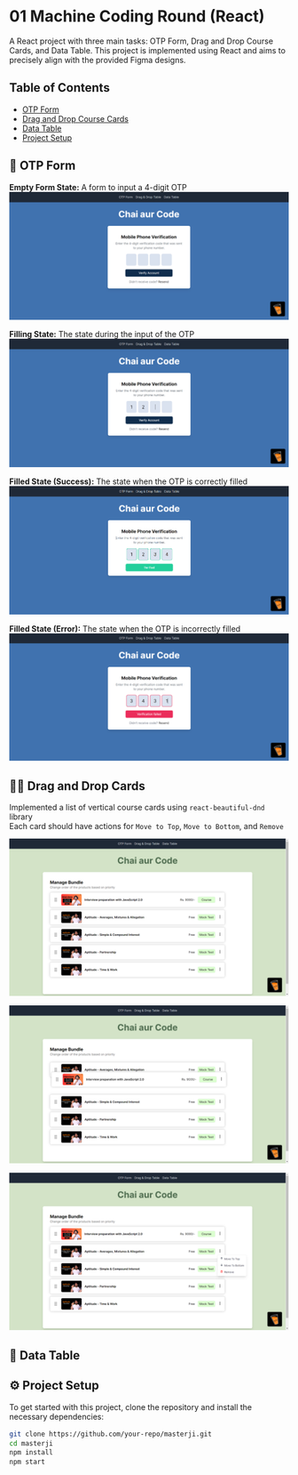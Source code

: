 # 01 Machine Coding Round (React)

A React project with three main tasks: OTP Form, Drag and Drop Course Cards, and Data Table. This project is implemented using React and aims to precisely align with the provided Figma designs.

## Table of Contents
- [OTP Form](#otp-form)
- [Drag and Drop Course Cards](#drag-and-drop-course-cards)
- [Data Table](#data-table)
- [Project Setup](#project-setup)


## 📝 OTP Form 

**Empty Form State:** A form to input a 4-digit OTP
![Verifiy](./public/images/OTPForm/img1.png)

**Filling State:** The state during the input of the OTP
![Verifiy](./public/images/OTPForm/img2.png)

**Filled State (Success):** The state when the OTP is correctly filled
![Verified](./public/images/OTPForm/img3.png)

**Filled State (Error):** The state when the OTP is incorrectly filled
![Verification failed](./public/images/OTPForm/img4.png)

## 🫳🏻 Drag and Drop Cards

Implemented a list of vertical course cards using `react-beautiful-dnd` library
<br/>
Each card should have actions for `Move to Top`, `Move to Bottom`, and `Remove`

![Home Page](./public/images/DnD//img1.png)

![Home Page](./public/images/DnD//img2.png)

![Home Page](./public/images/DnD//img3.png)


## 📑 Data Table

## ⚙️ Project Setup

To get started with this project, clone the repository and install the necessary dependencies:

```bash
git clone https://github.com/your-repo/masterji.git
cd masterji
npm install
npm start
